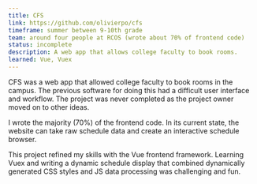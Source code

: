 ```yaml
---
title: CFS
link: https://github.com/olivierpo/cfs
timeframe: summer between 9-10th grade
team: around four people at RCOS (wrote about 70% of frontend code)
status: incomplete
description: A web app that allows college faculty to book rooms.
learned: Vue, Vuex
---
```

CFS was a web app that allowed college faculty to book rooms in the campus. The previous software for doing this had a difficult user interface and workflow. The project was never completed as the project owner moved on to other ideas.

I wrote the majority (70%) of the frontend code. In its current state, the website can take raw schedule data and create an interactive schedule browser.

This project refined my skills with the Vue frontend framework. Learning Vuex and writing a dynamic schedule display that combined dynamically generated CSS styles and JS data processing was challenging and fun.